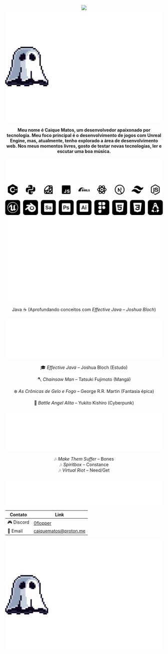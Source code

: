<div align="center">
<img src="img/hero_banner.svg">

<img src="img/ghost.svg">

<p><b>Meu nome é Caique Matos, um desenvolvedor apaixonado por tecnologia. Meu foco principal é o desenvolvimento de jogos com Unreal Engine, mas, atualmente, tenho explorado a área de desenvolvimento web. Nos meus momentos livres, gosto de testar novas tecnologias, ler e escutar uma boa música.</b></p>

<img src="img/tech_stacks.svg">

<img src="img/estudando.svg" >

<p>Java ☕ (Aprofundando conceitos com <i>Effective Java – Joshua Bloch</i>)</p>

<img src="img/leituras.svg">
<p>🎓 <i>Effective Java</i> – Joshua Bloch (Estudo)</p>
<p>🪓 <i>Chainsaw Man</i> – Tatsuki Fujimoto (Mangá)</p>
<p>❄️ <i>As Crônicas de Gelo e Fogo</i> – George R.R. Martin (Fantasia épica)</p>
<p>🤖 <i>Battle Angel Alita</i> – Yukito Kishiro (Cyberpunk)</p>
</p>

<img src="img/trab.svg" >

🎶 *Make Them Suffer* – Bones  
🎶 *Spiritbox* – Constance  
🎶 *Virtual Riot* – Need/Get  

<img src="img/sqti.svg">

| Contato       | Link                      |
| ------------- | -------------------------- |
| 🎮 Discord    | [0flopper](https://discord.com/users/0flopper) |
| 📧 Email      | [caiquematos@proton.me](mailto:caiquematos@proton.me) |

<img src="img/booye.svg" >
</div>
